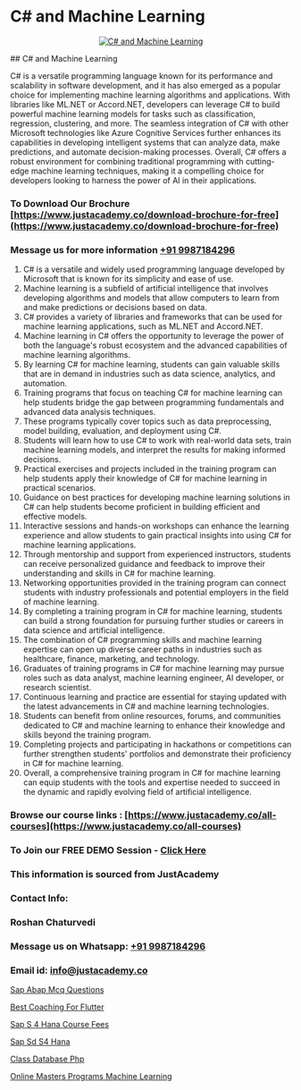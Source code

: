 # C# and Machine Learning

<p align="center">
  <a href="https://justacademy.co/course-detail/machine-learning">
    <img src="https://justacademy.co/storage2/course_image/1709713428_course_image.webp" alt="C# and Machine Learning">
  </a>
</p>
## C# and Machine Learning

C# is a versatile programming language known for its performance and scalability in software development, and it has also emerged as a popular choice for implementing machine learning algorithms and applications. With libraries like ML.NET or Accord.NET, developers can leverage C# to build powerful machine learning models for tasks such as classification, regression, clustering, and more. The seamless integration of C# with other Microsoft technologies like Azure Cognitive Services further enhances its capabilities in developing intelligent systems that can analyze data, make predictions, and automate decision-making processes. Overall, C# offers a robust environment for combining traditional programming with cutting-edge machine learning techniques, making it a compelling choice for developers looking to harness the power of AI in their applications.
### To Download Our Brochure [https://www.justacademy.co/download-brochure-for-free](https://www.justacademy.co/download-brochure-for-free)
### Message us for more information [+91 9987184296](https://api.whatsapp.com/send?phone=919987184296)
1) C# is a versatile and widely used programming language developed by Microsoft that is known for its simplicity and ease of use.
2) Machine learning is a subfield of artificial intelligence that involves developing algorithms and models that allow computers to learn from and make predictions or decisions based on data.
3) C# provides a variety of libraries and frameworks that can be used for machine learning applications, such as ML.NET and Accord.NET.
4) Machine learning in C# offers the opportunity to leverage the power of both the language's robust ecosystem and the advanced capabilities of machine learning algorithms.
5) By learning C# for machine learning, students can gain valuable skills that are in demand in industries such as data science, analytics, and automation.
6) Training programs that focus on teaching C# for machine learning can help students bridge the gap between programming fundamentals and advanced data analysis techniques.
7) These programs typically cover topics such as data preprocessing, model building, evaluation, and deployment using C#.
8) Students will learn how to use C# to work with real-world data sets, train machine learning models, and interpret the results for making informed decisions.
9) Practical exercises and projects included in the training program can help students apply their knowledge of C# for machine learning in practical scenarios.
10) Guidance on best practices for developing machine learning solutions in C# can help students become proficient in building efficient and effective models.
11) Interactive sessions and hands-on workshops can enhance the learning experience and allow students to gain practical insights into using C# for machine learning applications.
12) Through mentorship and support from experienced instructors, students can receive personalized guidance and feedback to improve their understanding and skills in C# for machine learning.
13) Networking opportunities provided in the training program can connect students with industry professionals and potential employers in the field of machine learning.
14) By completing a training program in C# for machine learning, students can build a strong foundation for pursuing further studies or careers in data science and artificial intelligence.
15) The combination of C# programming skills and machine learning expertise can open up diverse career paths in industries such as healthcare, finance, marketing, and technology.
16) Graduates of training programs in C# for machine learning may pursue roles such as data analyst, machine learning engineer, AI developer, or research scientist.
17) Continuous learning and practice are essential for staying updated with the latest advancements in C# and machine learning technologies.
18) Students can benefit from online resources, forums, and communities dedicated to C# and machine learning to enhance their knowledge and skills beyond the training program.
19) Completing projects and participating in hackathons or competitions can further strengthen students' portfolios and demonstrate their proficiency in C# for machine learning.
20) Overall, a comprehensive training program in C# for machine learning can equip students with the tools and expertise needed to succeed in the dynamic and rapidly evolving field of artificial intelligence.

### Browse our course links : [https://www.justacademy.co/all-courses](https://www.justacademy.co/all-courses) 
### To Join our FREE DEMO Session - [Click Here](https://www.justacademy.co/register-for-course-demo)


### This information is sourced from JustAcademy
### Contact Info:
### Roshan Chaturvedi
### Message us on Whatsapp: [+91 9987184296](https://api.whatsapp.com/send?phone=919987184296)
### Email id: [info@justacademy.co](mailto:info@justacademy.co)
                
[Sap Abap Mcq Questions](https://www.linkedin.com/pulse/sap-abap-mcq-questions-justacademy-las-vegas-z9wjf?trackingId=RKq%2BIDJ6YJoNmN2VLRF%2FzQ%3D%3D&lipi=urn%3Ali%3Apage%3Ad_flagship3_company_admin%3BG4Wghg4iTSeMidZTUzwcOQ%3D%3D)

[Best Coaching For Flutter](https://www.linkedin.com/pulse/best-coaching-flutter-justacademy-beangaluru-6pzyc/)

[Sap S 4 Hana Course Fees](https://medium.com/@ranemanish460/sap-s-4-hana-course-fees-e949dfb607cc)

[Sap Sd S4 Hana](https://medium.com/@akanshapatil/sap-sd-s4-hana-3ee8340f5d9d)

[Class Database Php](https://justacademyin.github.io/justacademy/class-database-php)

[Online Masters Programs Machine Learning](https://justacademyin.github.io/justacademy/online-masters-programs-machine-learning)

